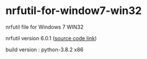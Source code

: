 # nrfutil-for-window7-win32
nrfutil file for Windows 7 WIN32


nrfutil version 6.0.1 ([source code link](https://github.com/NordicSemiconductor/pc-nrfutil))

build version : python-3.8.2 x86

